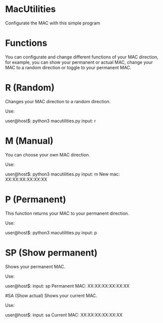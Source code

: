 # MacUtilities
Configurate the MAC with this simple program

# Functions
You can configurate and change different functions of your MAC direction, for example, you can show your permanent or actual MAC, change your MAC to a random direction or toggle to your permanent MAC.

# R (Random)
Changes your MAC direction to a random direction.

Use:

user@host$: python3 macutilities.py
input: r


# M (Manual)
You can choose your own MAC direction.

Use:

user@host$: python3 macutilities.py
input: m
New mac: XX:XX:XX:XX:XX:XX


# P (Permanent)
This function returns your MAC to your permanent direction.

Use:

user@host$: python3 macutilities.py
input: p


# SP (Show permanent)
Shows your permanent MAC.

Use:

user@host$: 
input: sp
Permanent MAC: XX:XX:XX:XX:XX:XX


#SA (Show actual)
Shows your current MAC.

Use:

user@host$:
input: sa
Current MAC: XX:XX:XX:XX:XX:XX
